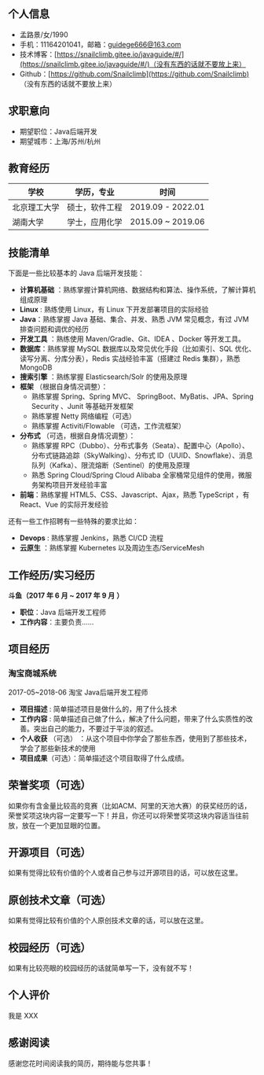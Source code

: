 ## 个人信息

- 孟路景/女/1990
- 手机：11164201041，邮箱：guidege666@163.com
- 技术博客：[https://snailclimb.gitee.io/javaguide/#/](https://snailclimb.gitee.io/javaguide/#/)（没有东西的话就不要放上来）
- Github：[https://github.com/Snailclimb](https://github.com/Snailclimb) （没有东西的话就不要放上来）

## 求职意向

- 期望职位：Java后端开发
- 期望城市：上海/苏州/杭州

## 教育经历

| 学校         | 学历，专业     | 时间              |
| ------------ | -------------- | ----------------- |
| 北京理工大学 | 硕士，软件工程 | 2019.09 - 2022.01 |
| 湖南大学     | 学士，应用化学 | 2015.09 ~ 2019.06 |

## 技能清单

下面是一些比较基本的 Java 后端开发技能：

- **计算机基础** ：熟练掌握计算机网络、数据结构和算法、操作系统，了解计算机组成原理
- **Linux** : 熟练使用 Linux，有 Linux 下开发部署项目的实际经验
- **Java**：熟练掌握 Java 基础、集合、并发、熟悉 JVM 常见概念，有过 JVM 排查问题和调优的经历
- **开发工具** ：熟练使用 Maven/Gradle、Git、IDEA 、Docker 等开发工具。
- **数据库**：熟练掌握 MySQL 数据库以及常见优化手段（比如索引、SQL 优化、读写分离、分库分表），Redis 实战经验丰富（搭建过 Redis 集群），熟悉 MongoDB
- **搜索引擎** ：熟练掌握 Elasticsearch/Solr 的使用及原理
- **框架** （根据自身情况调整）：
  - 熟练掌握 Spring、Spring MVC、 SpringBoot、MyBatis、JPA、Spring Security 、Junit 等基础开发框架
  - 熟练掌握 Netty 网络编程（可选）
  - 熟练掌握 Activiti/Flowable （可选，工作流框架）
- **分布式** （可选，根据自身情况调整）：
  - 熟练掌握 RPC（Dubbo）、分布式事务（Seata）、配置中心（Apollo）、分布式链路追踪（SkyWalking）、分布式 ID（UUID、Snowflake）、消息队列（Kafka）、限流熔断（Sentinel）的使用及原理
  - 熟悉 Spring Cloud/Spring Cloud Alibaba 全家桶常见组件的使用，微服务架构项目开发经验丰富
- **前端**：熟练掌握 HTML5、CSS、Javascript、Ajax，熟悉 TypeScript ，有 React、Vue 的实际开发经验

还有一些工作招聘有一些特殊的要求比如：

- **Devops** : 熟练掌握 Jenkins，熟悉 CI/CD 流程
- **云原生** ：熟练掌握 Kubernetes 以及周边生态/ServiceMesh

## 工作经历/实习经历

**斗鱼（2017 年 6 月 ~ 2017 年 9 月 ）**

- **职位**：Java 后端开发工程师
- **工作内容**：主要负责......

## 项目经历 

### 淘宝商城系统

2017-05~2018-06  淘宝  Java后端开发工程师

- **项目描述** : 简单描述项目是做什么的，用了什么技术
- **工作内容** : 简单描述自己做了什么，解决了什么问题，带来了什么实质性的改善。突出自己的能力，不要过于平淡的叙述。
- **个人收获** （可选） ：从这个项目中你学会了那些东西，使用到了那些技术，学会了那些新技术的使用
- **项目成果**（可选）：简单描述这个项目取得了什么成绩。

## 荣誉奖项（可选）

如果你有含金量比较高的竞赛（比如ACM、阿里的天池大赛）的获奖经历的话，荣誉奖项这块内容一定要写一下！并且，你还可以将荣誉奖项这块内容适当往前放，放在一个更加显眼的位置。

## 开源项目（可选）

如果有觉得比较有价值的个人或者自己参与过开源项目的话，可以放在这里。

## 原创技术文章（可选）

如果有觉得比较有价值的个人原创技术文章的话，可以放在这里。

## 校园经历（可选）

如果有比较亮眼的校园经历的话就简单写一下，没有就不写！

## 个人评价

我是 XXX

## 感谢阅读

感谢您花时间阅读我的简历，期待能与您共事！

<div style="page-break-after: always;"></div>